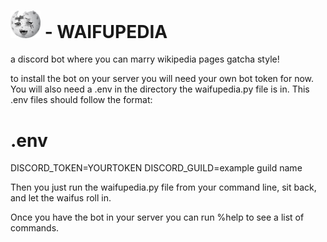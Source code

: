

<h1><img src="waifupedia.png" width="48"> - WAIFUPEDIA </h1> 

a discord bot where you can marry wikipedia pages gatcha style!


to install the bot on your server you will need your own bot token for now. You will also need a .env in the directory the waifupedia.py file is in. This .env files should follow the format:

# .env
DISCORD_TOKEN=YOURTOKEN
DISCORD_GUILD=example guild name

Then you just run the waifupedia.py file from your command line, sit back, and let the waifus roll in.

Once you have the bot in your server you can run %help to see a list of commands.

